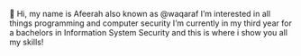👋 Hi, my name is Afeerah also known as @waqaraf
I’m interested in all things programming and computer security 
I’m currently in my third year for a bachelors in Information System Security and this is where i show you all my skills!

<!---
waqaraf/waqaraf is a ✨ special ✨ repository because its `README.md` (this file) appears on your GitHub profile.
You can click the Preview link to take a look at your changes.
--->
